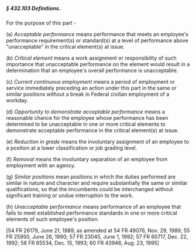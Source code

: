 ##### § 432.103 Definitions. #####

For the purpose of this part -

(a) *Acceptable performance* means performance that meets an employee's performance requirement(s) or standard(s) at a level of performance above “unacceptable” in the critical element(s) at issue.

(b) *Critical element* means a work assignment or responsibility of such importance that unacceptable performance on the element would result in a determination that an employee's overall performance is unacceptable.

(c) *Current continuous employment* means a period of employment or service immediately preceding an action under this part in the same or similar positions without a break in Federal civilian employment of a workday.

(d) *Opportunity to demonstrate acceptable performance* means a reasonable chance for the employee whose performance has been determined to be unacceptable in one or more critical elements to demonstrate acceptable performance in the critical element(s) at issue.

(e) *Reduction in grade* means the involuntary assignment of an employee to a position at a lower classification or job grading level.

(f) *Removal* means the involuntary separation of an employee from employment with an agency.

(g) *Similar positions* mean positions in which the duties performed are similar in nature and character and require substantially the same or similar qualifications, so that the imcumbents could be interchanged without significant training or undue interruption to the work.

(h) *Unacceptable performance* means performance of an employee that fails to meet established performance standards in one or more critical elements of such employee's position.

[54 FR 26179, June 21, 1989, as amended at 54 FR 49076, Nov. 29, 1989; 55 FR 25950, June 26, 1990; 57 FR 23045, June 1, 1992; 57 FR 60717, Dec. 22, 1992; 58 FR 65534, Dec. 15, 1993; 60 FR 43946, Aug. 23, 1995]